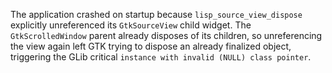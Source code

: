 The application crashed on startup because `lisp_source_view_dispose` explicitly
unreferenced its `GtkSourceView` child widget. The `GtkScrolledWindow` parent
already disposes of its children, so unreferencing the view again left GTK
trying to dispose an already finalized object, triggering the GLib critical
`instance with invalid (NULL) class pointer`.
